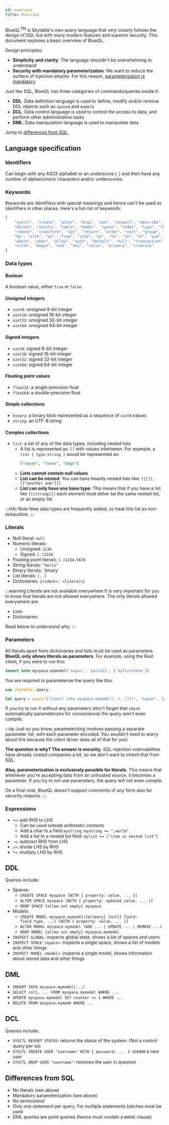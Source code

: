 ```yaml
---
id: overview
title: Overview
---
```


BlueQL<sup>TM</sup> is Skytable's own query language that very closely follows the design of SQL but with many modern features 
and superior security. This document explores a basic overview of BlueQL.

Design principles:
- **Simplicity and clarity**: The language shouldn't be overwhelming to understand
- **Security with mandatory parameterization**: We want to reduce the surface of injection attacks. For this reason, [parameterization is mandatory](#parameters).

Just like SQL, BlueQL has three categories of commands/queries inside it:

- **DDL**: Data definition language is used to define, modify and/or remove DDL objects such as `space`s and `model`s
- **DCL**: Data control language is used to control the access to data, and perform other administrative tasks
- **DML**: Data manipulation language is used to manipulate data

Jump to [differences from SQL](#differences-from-sql).

## Language specification

### Identifiers
Can begin with any ASCII alphabet or an underscore (`_`) and then have any number of alphanumeric characters and/or underscores.

### Keywords

Keywords are identifiers with special meanings and hence can't be used as identifiers in other places. Here's a full-list of 
keywords:
```ts
[
    "sysctl", "create", "alter", "drop", "use", "inspect", "describe", "insert", "select", "update",
    "delete", "exists", "table", "model", "space", "index", "type", "function", "rename", "add",
    "remove", "transform", "set", "return", "order", "sort", "group", "limit", "asc", "desc", "all",
    "by", "with", "on", "from", "into", "as", "to", "in", "of", "and", "or", "not", "if", "else",
    "where", "when", "allow", "auto", "default", "null", "transaction", "batch", "lock", "read",
    "write", "begin", "end", "key", "value", "primary", "truncate"
]
```

### Data types

#### Boolean
A boolean value, either `true` or `false`

#### Unsigned integers

- `uint8`: unsigned 8-bit integer
- `uint16`: unsigned 16-bit integer
- `uint32`: unsigned 32-bit integer
- `uint64`: unsigned 64-bit integer

#### Signed integers

- `sint8`: signed 8-bit integer
- `sint16`: signed 16-bit integer
- `sint32`: signed 32-bit integer
- `sint64`: signed 64-bit integer

#### Floating point values

- `float32`: a single-precision float
- `float64`: a double-precision float

#### Simple collections

- `binary`: a binary blob represented as a sequence of `uint8` values
- `string`: an UTF-8 string

#### Complex collections

- `list`: a list of any of the data types, including nested lists
  - A list is represented as: `[]` with values inbetween. For example, a `list { type:string }` would be represented as:
    ```sql
    ["sayan", "loves", "dogs"]
    ```
  - **Lists cannot contain null values**
  - **List can be nested**: You can have heavily nested lists like: `[[[]], [["another one"]]]`
  - **List can only have one base type**: This means that if you have a list like `[[[string]]]` each element must either be the same nested list, or an empty list

:::info Note
New data types are frequently added, so treat this list as non-exhaustive.
:::

### Literals

- Null literal: `null`
- Numeric literals:
  - Unsigned: `1234`
  - Signed: `[-]1234`
- Floating point literals: `[-]1234.5678`
- String literals: `"hello"`
- Binary literals: \`binary\`
- List literals: `[..]`
- Dictionaries: `{<ident>: <literal>}`

:::warning Literals are not available everywhere
It is very important for you to know that literals are not allowed everywhere. The only literals allowed everywhere are:
- Lists
- Dictionaries

Read below to understand why.
:::

### Parameters

All literals apart from dictionaries and lists must be used as parameters. **BlueQL only allows literals as parameters**. For example, using the Rust client, if you were to run this:

```sql
insert into myspace.mymodel('sayan', 'pass123', ['myfirstnote'])
```

You are required to parameterize the query like this:

```rust
use skytable::query;

let query = query!("insert into myspace.mymode(?, ?, [?])", "sayan", "pass123", "myfirstnote")
```

If you try to run it without any parameters (don't forget that `skysh` automatically parameterizes for convenience) the query
won't even compile.

:::tip
Just so you know, parameterizing involves passing a separate parameter list, with each parameter encoded. You wouldn't need to worry about this because the client driver does all of that for you!

**The question is why? The answer is security.** SQL-injection vulernabilties have already costed companies a lot, so we don't
want to inherit that from SQL.

**Also, parameterization is exclusively possible for literals**. This means that whenever you're accepting data from an untrusted
source, it becomes a parameter. If you try to not use parameters, the query will not even compile.

On a final note, BlueQL doesn't support comments of any form also for security reasons.
:::

### Expressions

- `+=`: add RHS to LHS
  - Can be used outside arithmetic contexts
  - Add a char to a field `mystring`: `mystring += ",world"`
  - Add a list to a nested list field: `mylist += ["item in nested list"]`
- `-=`: subtract RHS from LHS
- `/=`: divide LHS by RHS
- `*=`: multiply LHS by RHS

## DDL

Queries include:
- Spaces:
  - `CREATE SPACE myspace [WITH { property: value, ... }]`
  - `ALTER SPACE myspace [WITH { property: updated_value, ... }]`
  - `DROP SPACE [allow not empty] myspace`
- Models:
  - `CREATE MODEL myspace.mymodel([primary] [null] field: field_type, ...) [WITH { property: value, ... }]`
  - `ALTER MODEL myspace.mymodel (ADD ... | UPDATE ... | REMOVE ...)`
  - `DROP MODEL [allow not empty] myspace.mymodel`
- `INSPECT GLOBAL`: inspects global state, shows a list of spaces and users
- `INSPECT SPACE <space>`: inspects a single space, shows a list of models and other things
- `INSPECT MODEL <model>`: inspects a single model, shows information about stored data and other things

## DML

- `INSERT INTO myspace.mymodel(...)`
- `SELECT col1, ... FROM myspace.mymodel WHERE ...`
- `UPDATE myspace.mymodel SET counter += 1 WHERE ...`
- `DELETE FROM myspace.mymode WHERE ...`

## DCL

Queries include:
- `SYSCTL REPORT STATUS`: returns the status of the system. (Not a control query per se)
- `SYSCTL CREATE USER "username" WITH { password: ... }`: create a new user
- `SYSCTL DROP USER "username"`: removes the user in question

## Differences from SQL

- No literals (see above)
- Mandatory parameterization (see above)
- No semicolons!
- Only one statement per query. For multiple statements batches must be used
- DML queries are point queries (hence must contain a `WHERE` clause)
